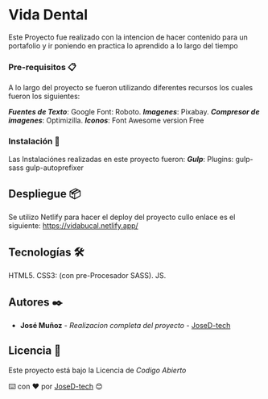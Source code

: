 # Vida Dental

Este Proyecto fue realizado con la intencion de hacer contenido para un portafolio y ir poniendo en practica lo aprendido a lo largo del tiempo

### Pre-requisitos 📋

A lo largo del proyecto se fueron utilizando diferentes recursos los cuales fueron los siguientes:

***Fuentes de Texto***:
Google Font: Roboto.
***Imagenes***:
Pixabay.
***Compresor de imagenes***:
Optimizilla.
***Iconos***:
Font Awesome version Free

### Instalación 🔧

Las Instalaciónes realizadas en este proyecto fueron:
***Gulp***:
Plugins: 
gulp-sass
gulp-autoprefixer

## Despliegue 📦

Se utilizo Netlify para hacer el deploy del proyecto cullo enlace es el siguiente:
https://vidabucal.netlify.app/

## Tecnologías 🛠️

HTML5.
CSS3: (con pre-Procesador SASS).
JS.

## Autores ✒️

* **José Muñoz** - *Realizacion completa del proyecto* - [JoseD-tech](https://github.com/JoseD-tech)

## Licencia 📄

Este proyecto está bajo la Licencia de *Codigo Abierto*


⌨️ con ❤️ por [JoseD-tech](https://github.com/JoseD-tech) 😊
